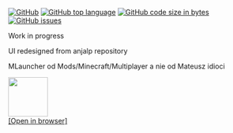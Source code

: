 [![GitHub](https://img.shields.io/github/license/Bre3n/MLauncher?logo=Github)](https://github.com/Bre3n/MLauncher/blob/master/LICENSE) [![GitHub top language](https://img.shields.io/github/languages/top/Bre3n/MLauncher?logo=github)](https://github.com/Bre3n/MLauncher) [![GitHub code size in bytes](https://img.shields.io/github/languages/code-size/Bre3n/MLauncher?logo=github)](https://github.com/Bre3n/MLauncher) [![GitHub issues](https://img.shields.io/github/issues/Bre3n/MLauncher?logo=github)](https://github.com/Bre3n/MLauncher/issues)

Work in progress

UI redesigned from <a href="https://github.com/anjalp/Minimalistic-Flat-Modern-GUI-Template" target="_blank" style="text-decoration:none;">anjalp repository</a>


MLauncher od Mods/Minecraft/Multiplayer a nie od Mateusz idioci


<a href="https://github.dev/Bre3n/MLauncher"><img src="https://ashgrennan.com/post/how-do-i-rename-a-local-git-branch/tl2.png" width="80px" height="80px">
<br>[Open in browser]</a>
